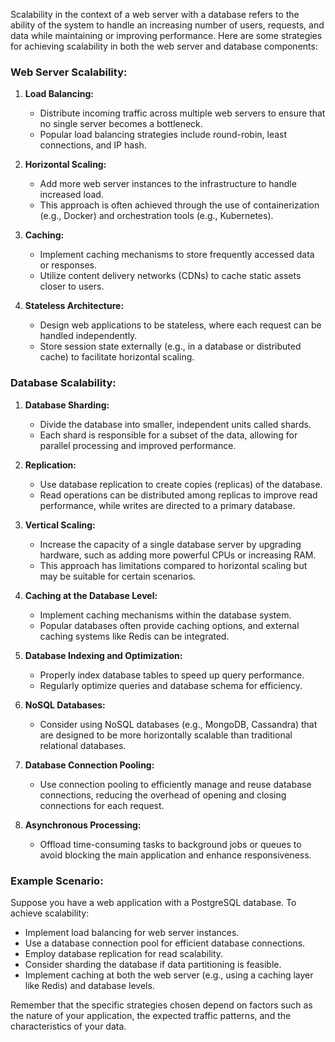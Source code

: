 Scalability in the context of a web server with a database refers to the ability of the system to handle an increasing number of users, requests, and data while maintaining or improving performance. Here are some strategies for achieving scalability in both the web server and database components:

### Web Server Scalability:

1. **Load Balancing:**
   - Distribute incoming traffic across multiple web servers to ensure that no single server becomes a bottleneck.
   - Popular load balancing strategies include round-robin, least connections, and IP hash.

2. **Horizontal Scaling:**
   - Add more web server instances to the infrastructure to handle increased load.
   - This approach is often achieved through the use of containerization (e.g., Docker) and orchestration tools (e.g., Kubernetes).

3. **Caching:**
   - Implement caching mechanisms to store frequently accessed data or responses.
   - Utilize content delivery networks (CDNs) to cache static assets closer to users.

4. **Stateless Architecture:**
   - Design web applications to be stateless, where each request can be handled independently.
   - Store session state externally (e.g., in a database or distributed cache) to facilitate horizontal scaling.

### Database Scalability:

1. **Database Sharding:**
   - Divide the database into smaller, independent units called shards.
   - Each shard is responsible for a subset of the data, allowing for parallel processing and improved performance.

2. **Replication:**
   - Use database replication to create copies (replicas) of the database.
   - Read operations can be distributed among replicas to improve read performance, while writes are directed to a primary database.

3. **Vertical Scaling:**
   - Increase the capacity of a single database server by upgrading hardware, such as adding more powerful CPUs or increasing RAM.
   - This approach has limitations compared to horizontal scaling but may be suitable for certain scenarios.

4. **Caching at the Database Level:**
   - Implement caching mechanisms within the database system.
   - Popular databases often provide caching options, and external caching systems like Redis can be integrated.

5. **Database Indexing and Optimization:**
   - Properly index database tables to speed up query performance.
   - Regularly optimize queries and database schema for efficiency.

6. **NoSQL Databases:**
   - Consider using NoSQL databases (e.g., MongoDB, Cassandra) that are designed to be more horizontally scalable than traditional relational databases.

7. **Database Connection Pooling:**
   - Use connection pooling to efficiently manage and reuse database connections, reducing the overhead of opening and closing connections for each request.

8. **Asynchronous Processing:**
   - Offload time-consuming tasks to background jobs or queues to avoid blocking the main application and enhance responsiveness.

### Example Scenario:

Suppose you have a web application with a PostgreSQL database. To achieve scalability:

- Implement load balancing for web server instances.
- Use a database connection pool for efficient database connections.
- Employ database replication for read scalability.
- Consider sharding the database if data partitioning is feasible.
- Implement caching at both the web server (e.g., using a caching layer like Redis) and database levels.

Remember that the specific strategies chosen depend on factors such as the nature of your application, the expected traffic patterns, and the characteristics of your data.

